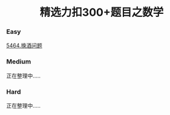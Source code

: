 <h1 align="center">精选力扣300+题目之数学</h1>

<p id="easy"></p>

### Easy

[5464.换酒问题](Doc/Knowledge/算法/LeetCode题解/total/04-数学/easy/easy.md#换酒问题)





<p id="medium"></p>

### Medium

正在整理中.....

<p id="hard"></p>

### Hard

正在整理中.....
